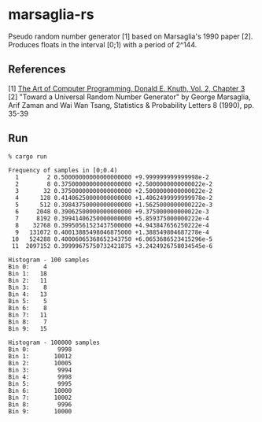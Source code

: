 marsaglia-rs
==============

Pseudo random number generator [1] based on Marsaglia's 1990 paper [2].
Produces floats in the interval [0;1) with a period of 2^144.

References
----------
[1] [The Art of Computer Programming, Donald E. Knuth, Vol. 2, Chapter 3](https://en.wikipedia.org/wiki/The_Art_of_Computer_Programming) <br/>
[2] "Toward a Universal Random Number Generator" by George Marsaglia, Arif Zaman and Wai Wan Tsang, Statistics & Probability Letters 8 (1990), pp. 35-39


Run
-----

```
% cargo run 

Frequency of samples in [0;0.4)
  1        2 0.50000000000000000000 +9.999999999999998e-2
  2        8 0.37500000000000000000 +2.5000000000000022e-2
  3       32 0.37500000000000000000 +2.5000000000000022e-2
  4      128 0.41406250000000000000 +1.4062499999999978e-2
  5      512 0.39843750000000000000 +1.5625000000000222e-3
  6     2048 0.39062500000000000000 +9.375000000000022e-3
  7     8192 0.39941406250000000000 +5.859375000000222e-4
  8    32768 0.39950561523437500000 +4.943847656250222e-4
  9   131072 0.40013885498046875000 +1.388549804687278e-4
 10   524288 0.40006065368652343750 +6.0653686523415296e-5
 11  2097152 0.39999675750732421875 +3.2424926758034545e-6

Histogram - 100 samples
Bin 0:    4
Bin 1:   18
Bin 2:   11
Bin 3:    8
Bin 4:   13
Bin 5:    5
Bin 6:    8
Bin 7:   11
Bin 8:    7
Bin 9:   15

Histogram - 100000 samples
Bin 0:        9998
Bin 1:       10012
Bin 2:       10005
Bin 3:        9994
Bin 4:        9998
Bin 5:        9995
Bin 6:       10000
Bin 7:       10002
Bin 8:        9996
Bin 9:       10000
```

